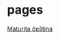 # pages
[Maturita čeština](https://bakterio.github.io/pages/gjb/%C4%8De%C5%A1tina/maturita-%C4%8Detba.html)
